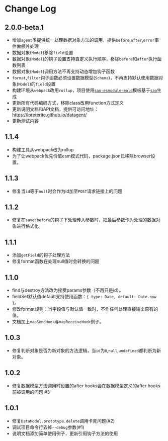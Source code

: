 # Change Log

## 2.0.0-beta.1

- 增加`agent`类提供统一处理数据对象方法的调用，提供`before`,`after`,`error`事件做额外处理
- 数据对象(`Model`)移除`field`设置
- 数据对象(`Model`)的钩子设置支持自定义执行顺序，移除`before`和`after`执行函数列表
- 数据对象(`Model`)调用方法不再支持动态增加钩子函数
- `format`,`filter`钩子函数必须设置数据模型(`Schema`)，不再支持默认使用数据对象(`Model`)的`field`设置
- 构建环境从`webpack`改用`rollup`，项目使用[`sao-esmodule-mold`](https://github.com/lpreterite/sao-esmodule-mold)模板基于[`sao`](https://github.com/saojs/sao)生成
- 更新所有代码编码方式，移除class改用function方式定义
- 更新说明文档和API文档，提供可访问地址：https://lpreterite.github.io/datagent/
- 更新测试内容

## 1.1.4

- 构建工具从webpack改为rollup
- 为了让webpack优先价值esm模式代码，package.json已移除browser设置。

## 1.1.3

- 修复当`id`等于`null`时会作为id加至`POST`请求链接上的问题

## 1.1.2

- 修复在`save:before`的钩子下处理传入参数时，把最后参数作为处理的数据对象进行格式化。

## 1.1.1

- 添加`getField`的钩子处理方法
- 修复format函数在处理null值时会转换的问题

## 1.1.0

- find与destroy方法改为接受params参数（不再只是id）。
- fieldSet默认值default支持使用函数：`{ type: Date, default: Date.now }`。
- 修改format规则：当字段值与默认值一致时，不作任何处理直接输出原有的值。
- 文档加上`mapSendHook`与`mapReceiveHook`例子。

## 1.0.3

- 修复判断对象是否为新对象的方法逻辑，当`id`为`0`,`null`,`undefined`都判断为新对象。

## 1.0.2

- 修复数据模型方法调用时设置的after hooks会在数据模型定义的after hooks前被调用的问题 #3

## 1.0.1

- 修复`DataModel.prototype.delete`调用卡死问题(#2)
- 调试项目命令行去掉`--debug`参数(#1)
- 说明文档添加简单使用例子，更新引用钩子方法的使用
